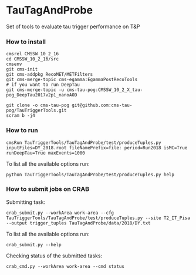 # TauTagAndProbe
Set of tools to evaluate tau trigger performance on T&amp;P

### How to install

```
cmsrel CMSSW_10_2_16
cd CMSSW_10_2_16/src
cmsenv
git cms-init
git cms-addpkg RecoMET/METFilters
git cms-merge-topic cms-egamma:EgammaPostRecoTools
# if you want to run DeepTau
git cms-merge-topic -u cms-tau-pog:CMSSW_10_2_X_tau-pog_DeepTau2017v2p1_nanoAOD

git clone -o cms-tau-pog git@github.com:cms-tau-pog/TauTriggerTools.git
scram b -j4
```

### How to run

```
cmsRun TauTriggerTools/TauTagAndProbe/test/produceTuples.py inputFiles=DY_2018.root fileNamePrefix=file: period=Run2018 isMC=True runDeepTau=True maxEvents=1000
```

To list all the available options run:
```
python TauTriggerTools/TauTagAndProbe/test/produceTuples.py help
```

### How to submit jobs on CRAB

Submitting task:
```
crab_submit.py --workArea work-area --cfg TauTriggerTools/TauTagAndProbe/test/produceTuples.py --site T2_IT_Pisa --output trigger_tuples TauTagAndProbe/data/2018/DY.txt
```

To list all the available options run:
```
crab_submit.py --help
```

Checking status of the submitted tasks:
```
crab_cmd.py --workArea work-area --cmd status
```
